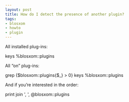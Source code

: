 ```yaml
---
layout: post
title: How do I detect the presence of another plugin?
tags:
- blosxom
- howto
- plugin
---
```



All installed plug-ins:

keys %blosxom::plugins

All “on” plug-ins:

grep {$blosxom::plugins{$_} > 0} keys %blosxom::plugins

And if you’re interested in the order:

print join ', ', @blosxom::plugins


